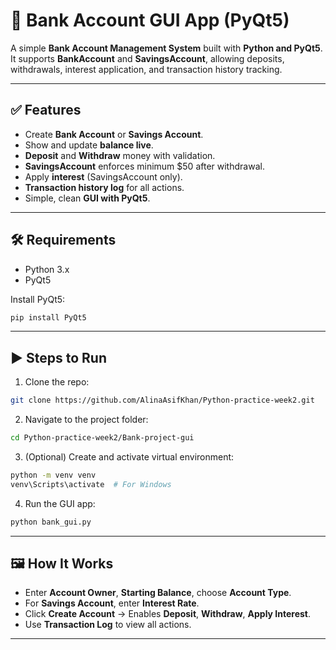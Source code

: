 # 🏦 Bank Account GUI App (PyQt5)

A simple **Bank Account Management System** built with **Python and PyQt5**.  
It supports **BankAccount** and **SavingsAccount**, allowing deposits, withdrawals, interest application, and transaction history tracking.

---

## ✅ Features
- Create **Bank Account** or **Savings Account**.
- Show and update **balance live**.
- **Deposit** and **Withdraw** money with validation.
- **SavingsAccount** enforces minimum $50 after withdrawal.
- Apply **interest** (SavingsAccount only).
- **Transaction history log** for all actions.
- Simple, clean **GUI with PyQt5**.

---

## 🛠️ Requirements
- Python 3.x
- PyQt5

Install PyQt5:
```bash
pip install PyQt5
```

---

## ▶ Steps to Run
1. Clone the repo:
```bash
git clone https://github.com/AlinaAsifKhan/Python-practice-week2.git
```

2. Navigate to the project folder:
```bash
cd Python-practice-week2/Bank-project-gui
```

3. (Optional) Create and activate virtual environment:
```bash
python -m venv venv
venv\Scripts\activate  # For Windows
```

4. Run the GUI app:
```bash
python bank_gui.py
```

---

## 🖼️ How It Works
- Enter **Account Owner**, **Starting Balance**, choose **Account Type**.
- For **Savings Account**, enter **Interest Rate**.
- Click **Create Account** → Enables **Deposit**, **Withdraw**, **Apply Interest**.
- Use **Transaction Log** to view all actions.

---
